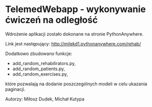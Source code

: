 # TelemedWebapp - wykonywanie ćwiczeń na odległość
Wdrożenie aplikacji zostało dokonane na stronie PythonAnywhere. 

Link jest następujący: http://milekd1.pythonanywhere.com/rehab/ 

Dodatkowo zbudowano funkcje:
- add_random_rehabilirators.py,
- add_random_patients.py,
- add_random_exercises.py,

które pozwalają na dodanie poszczególnych modeli w celu ukazania paginacji. 

Autorzy: Miłosz Dudek, Michał Kutypa